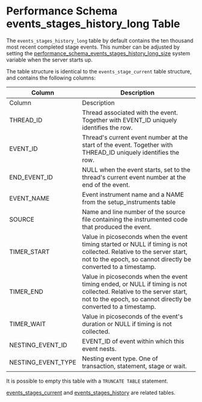 # Performance Schema events_stages_history_long Table

The `events_stages_history_long` table by default contains the ten thousand most recent completed stage events. This number can be adjusted by setting the [performance_schema_events_stages_history_long_size](../performance-schema-system-variables.md#performance_schema_events_stages_history_long_size) system variable when the server starts up.

The table structure is identical to the `events_stage_current` table structure, and contains the following columns:

| Column | Description |
| --- | --- |
| Column | Description |
| THREAD_ID | Thread associated with the event. Together with EVENT_ID uniquely identifies the row. |
| EVENT_ID | Thread's current event number at the start of the event. Together with THREAD_ID uniquely identifies the row. |
| END_EVENT_ID | NULL when the event starts, set to the thread's current event number at the end of the event. |
| EVENT_NAME | Event instrument name and a NAME from the setup_instruments table |
| SOURCE | Name and line number of the source file containing the instrumented code that produced the event. |
| TIMER_START | Value in picoseconds when the event timing started or NULL if timing is not collected. Relative to the server start, not to the epoch, so cannot directly be converted to a timestamp. |
| TIMER_END | Value in picoseconds when the event timing ended, or NULL if timing is not collected. Relative to the server start, not to the epoch, so cannot directly be converted to a timestamp. |
| TIMER_WAIT | Value in picoseconds of the event's duration or NULL if timing is not collected. |
| NESTING_EVENT_ID | EVENT_ID of event within which this event nests. |
| NESTING_EVENT_TYPE | Nesting event type. One of transaction, statement, stage or wait. |

It is possible to empty this table with a `TRUNCATE TABLE` statement.

[events_stages_current](performance-schema-events_stages_current-table.md) and [events_stages_history](performance-schema-events_stages_history-table.md) are related tables.